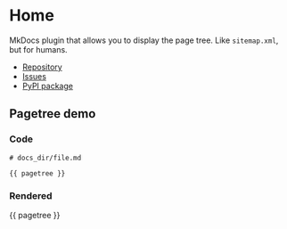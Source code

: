 <!--
SPDX-FileCopyrightText: 2023 Thomas Breitner

SPDX-License-Identifier: CC0-1.0
-->

# Home

MkDocs plugin that allows you to display the page tree. Like `sitemap.xml`, but for humans.

- [Repository](https://github.com/tombreit/mkdocs-pagetree-plugin)
- [Issues](https://github.com/tombreit/mkdocs-pagetree-plugin/issues)
- [PyPI package](https://pypi.org/project/mkdocs-pagetree-plugin/)

## Pagetree demo

### Code

<pre><code># docs_dir/file.md

&#123;&#123; pagetree &#125;&#125;
</code></pre>

### Rendered

{{ pagetree }}
